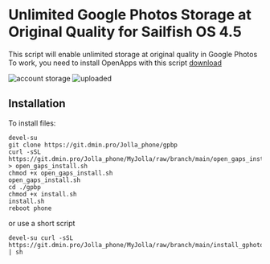 # Unlimited Google Photos Storage at Original Quality for Sailfish OS 4.5


This script will enable unlimited storage at original quality in Google Photos
To work, you need to install OpenApps with this script [download](https://git.dmin.pro/Jolla_phone/MyJolla/raw/branch/main/open_gaps_install.sh)

<picture>
    <img
        alt="account storage"
        src="https://user-images.githubusercontent.com/90060131/238166905-6259b44b-e2ae-42f6-8d8f-ee935ca8b105.png">
</picture>
<picture>
    <img
        alt="uploaded"
        src="https://user-images.githubusercontent.com/90060131/238166914-c88adbda-55ef-4494-9437-d3c2e7b0024d.png">
</picture>

**Installation**
--
To install files:
`````
devel-su
git clone https://git.dmin.pro/Jolla_phone/gpbp
curl -sSL https://git.dmin.pro/Jolla_phone/MyJolla/raw/branch/main/open_gaps_install.sh > open_gaps_install.sh
chmod +x open_gaps_install.sh
open_gaps_install.sh
cd ./gpbp
chmod +x install.sh
install.sh
reboot phone
`````
or use a short script
`````
devel-su curl -sSL https://git.dmin.pro/Jolla_phone/MyJolla/raw/branch/main/install_gphoto_backup.sh | sh
`````